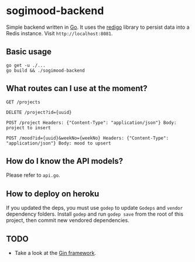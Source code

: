 # sogimood-backend

Simple backend written in [Go](https://golang.org/). It uses the [redigo](https://godoc.org/github.com/garyburd/redigo/redis) library to persist data into a Redis instance. Visit `http://localhost:8081`.

## Basic usage

```
go get -u ./...
go build && ./sogimood-backend
```

## What routes can I use at the moment?

```
GET /projects

DELETE /project?id={uuid}

POST /project Headers: {"Content-Type": "application/json"} Body: project to insert

POST /mood?id={uuid}&weekNo={weekNo} Headers: {"Content-Type": "application/json"} Body: mood to upsert
```

## How do I know the API models?

Please refer to `api.go`.

## How to deploy on heroku

If you updated the deps, you must use `godep` to update `Godeps` and `vendor` dependency folders. Install `godep` and run `godep save` from the root of this project, then commit new vendored dependencies.

## TODO

- Take a look at the [Gin framework](https://gin-gonic.github.io/gin/).
